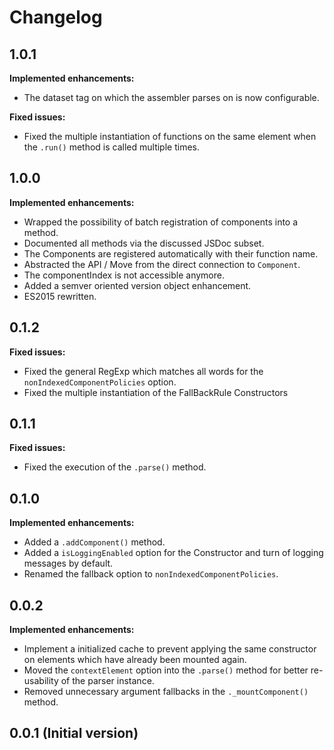 # Changelog

## 1.0.1
**Implemented enhancements:**
- The dataset tag on which the assembler parses on is now configurable.

**Fixed issues:**
- Fixed the multiple instantiation of functions on the same element when the `.run()` method is called multiple times.

## 1.0.0
**Implemented enhancements:**
- Wrapped the possibility of batch registration of components into a method.
- Documented all methods via the discussed JSDoc subset.
- The Components are registered automatically with their function name.
- Abstracted the API / Move from the direct connection to `Component`.
- The componentIndex is not accessible anymore.
- Added a semver oriented version object enhancement.
- ES2015 rewritten.

## 0.1.2
**Fixed issues:**
- Fixed the general RegExp which matches all words for the `nonIndexedComponentPolicies` option.
- Fixed the multiple instantiation of the FallBackRule Constructors

## 0.1.1
**Fixed issues:**
- Fixed the execution of the `.parse()` method.

## 0.1.0
**Implemented enhancements:**
- Added a `.addComponent()` method.
- Added a `isLoggingEnabled` option for the Constructor and turn of logging messages by default.
- Renamed the fallback option to `nonIndexedComponentPolicies`.

## 0.0.2
**Implemented enhancements:**
- Implement a initialized cache to prevent applying the same constructor on elements which have already been mounted again.
- Moved the `contextElement` option into the `.parse()` method for better re-usability of the parser instance.
- Removed unnecessary argument fallbacks in the `._mountComponent()` method.

## 0.0.1 (Initial version)
